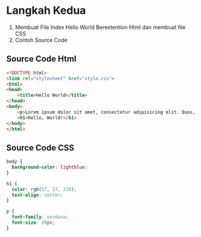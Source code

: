 # Langkah Kedua
1. Membuat File Index Hello World Berextention Html dan membuat file CSS
2. Contoh Source Code 

## Source Code Html
```Html 
<!DOCTYPE html>
<link rel="stylesheet" href="style.css">
<html>
<head>
    <title>Hello World</title>
</head>
<body>
    <p>Lorem ipsum dolor sit amet, consectetur adipisicing elit. Quos, numquam?</p>
    <h1>Hello, World!</h1>
</body>
</html>
```

## Source Code CSS
```CSS
body {
  background-color: lightblue;
}

h1 {
  color: rgb(57, 17, 218);
  text-align: center;
}

p {
  font-family: verdana;
  font-size: 20px;
}
```
